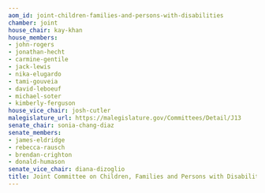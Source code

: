 ```yaml
---
aom_id: joint-children-families-and-persons-with-disabilities
chamber: joint
house_chair: kay-khan
house_members:
- john-rogers
- jonathan-hecht
- carmine-gentile
- jack-lewis
- nika-elugardo
- tami-gouveia
- david-leboeuf
- michael-soter
- kimberly-ferguson
house_vice_chair: josh-cutler
malegislature_url: https://malegislature.gov/Committees/Detail/J13
senate_chair: sonia-chang-diaz
senate_members:
- james-eldridge
- rebecca-rausch
- brendan-crighton
- donald-humason
senate_vice_chair: diana-dizoglio
title: Joint Committee on Children, Families and Persons with Disabilities
---
```

